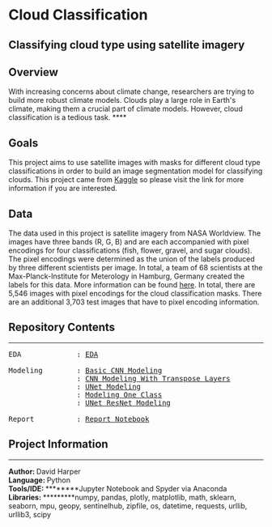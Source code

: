 # Cloud Classification
## Classifying cloud type using satellite imagery

## Overview
With increasing concerns about climate change, researchers are trying to build more robust climate models. Clouds play a large role in Earth's climate, making them a 
crucial part of climate models. However, cloud classification is a tedious task. ****

## Goals
This project aims to use satellite images with masks for different cloud type classifications in order to build an image segmentation model for classifying clouds. This project 
came from [Kaggle](https://www.kaggle.com/c/understanding_cloud_organization/overview) so please visit the link for more information if you are interested.

## Data
The data used in this project is satellite imagery from NASA Worldview. The images have three bands (R, G, B) and are each accompanied with pixel encodings for four classifications (fish, flower, gravel, and sugar clouds). The pixel encodings were determined as the union of the labels produced by three different scientists per image. In total, a team of 68 scientists at the Max-Planck-Institute for Meterology in Hamburg, Germany created the labels for this data. More information can be found [here](https://www.kaggle.com/c/understanding_cloud_organization/data). 
In total, there are 5,546 images with pixel encodings for the cloud classification masks. There are an additional 3,703 test images that have to pixel encoding information.

## Repository Contents
---
<pre>
EDA             : <a href=https://github.com/harperd17/cloud_classification/tree/main/EDA/EDA.ipynb>EDA</a>

Modeling        : <a href=https://github.com/harperd17/cloud_classification/tree/main/modeling/CNN_segmentation_model.ipynb>Basic CNN Modeling</a>
                : <a href=https://github.com/harperd17/cloud_classification/tree/main/modeling/transposed_CNN_segmentation_model.ipynb>CNN Modeling With Transpose Layers</a>
                : <a href=https://github.com/harperd17/cloud_classification/tree/main/modeling/UNet_segmentation_model.ipynb>UNet Modeling</a>
                : <a href=https://github.com/harperd17/cloud_classification/tree/main/modeling/single_class_segmentation_model.ipynb>Modeling One Class</a>
                : <a href=https://github.com/harperd17/cloud_classification/tree/main/modeling/UNet_Resnet_segmentation_model.ipynb>UNet ResNet Modeling</a>
                
Report          : <a href=https://github.com/harperd17/cloud_classification/blob/main/report/Report.md>Report Notebook</a>
</pre>

## Project Information
---
<b>Author: </b>David Harper <br>
<b>Language: </b>Python <br>
<b>Tools/IDE: </b>********Jupyter Notebook and Spyder via Anaconda <br>
<b>Libraries: </b>*********numpy, pandas, plotly, matplotlib, math, sklearn, seaborn, mpu, geopy, sentinelhub, zipfile, os, datetime, requests, urllib, urllib3, scipy
